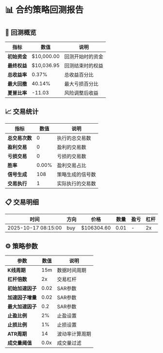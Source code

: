 # 📊 合约策略回测报告

## 🎯 回测概览

| 指标 | 数值 | 说明 |
|------|------|------|
| **初始资金** | $10,000.00 | 回测开始时的资金 |
| **最终权益** | $10,036.95 | 回测结束时的权益 |
| **总收益率** | 0.37% | 总收益百分比 |
| **最大回撤** | 40.14% | 最大亏损百分比 |
| **夏普比率** | -11.03 | 风险调整后收益 |

## 📈 交易统计

| 指标 | 数值 | 说明 |
|------|------|------|
| **总交易次数** | 0 | 执行的总交易数 |
| **盈利交易** | 0 | 盈利的交易数 |
| **亏损交易** | 0 | 亏损的交易数 |
| **胜率** | 0.00% | 盈利交易占比 |
| **信号生成** | 108 | 策略生成的信号数 |
| **交易执行** | 1 | 实际执行的交易数 |

## 📋 交易明细

| 时间 | 方向 | 价格 | 数量 | 盈亏 | 杠杆 |
|------|------|------|------|------|------|
| 2025-10-17 08:15:00 | buy | $106304.60 | 0.01 | - | 2x |

## ⚙️ 策略参数

| 参数 | 数值 | 说明 |
|------|------|------|
| **K线周期** | 15m | 数据时间周期 |
| **杠杆倍数** | 2x | 交易杠杆 |
| **初始加速因子** | 0.02 | SAR参数 |
| **加速因子增量** | 0.02 | SAR参数 |
| **最大加速因子** | 0.2 | SAR参数 |
| **止盈比例** | 2% | 止盈设置 |
| **止损比例** | 1% | 止损设置 |
| **ATR周期** | 14 | 波动率计算周期 |
| **成交量阈值** | 0.0x | 成交量过滤 |
